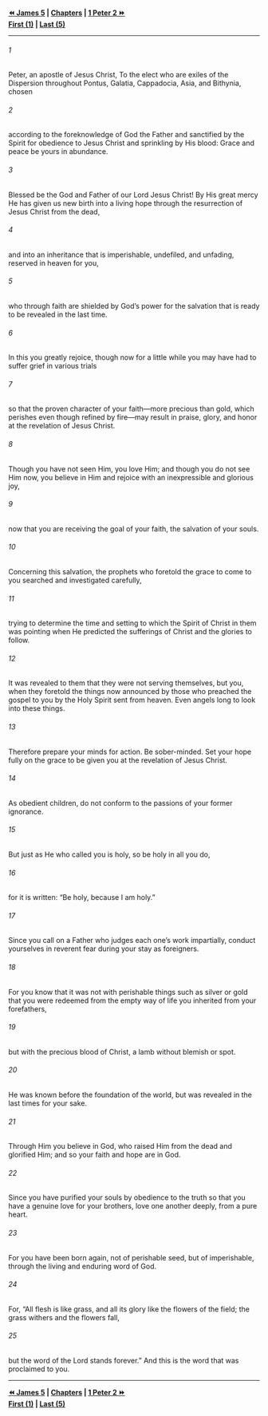   
**[⏪ James 5](../44.59%20James/James%205.md) | [Chapters](./_index.md) | [1 Peter 2 ⏩](./1%20Peter%202.md)**  
**[First (1)](1%20Peter%201.md) | [Last (5)](./1%20Peter%205.md)**  
  
---  
  
###### 1  
Peter, an apostle of Jesus Christ, To the elect who are exiles of the Dispersion throughout Pontus, Galatia, Cappadocia, Asia, and Bithynia, chosen  
  
###### 2  
according to the foreknowledge of God the Father and sanctified by the Spirit for obedience to Jesus Christ and sprinkling by His blood: Grace and peace be yours in abundance.  
  
###### 3  
Blessed be the God and Father of our Lord Jesus Christ! By His great mercy He has given us new birth into a living hope through the resurrection of Jesus Christ from the dead,  
  
###### 4  
and into an inheritance that is imperishable, undefiled, and unfading, reserved in heaven for you,  
  
###### 5  
who through faith are shielded by God’s power for the salvation that is ready to be revealed in the last time.  
  
###### 6  
In this you greatly rejoice, though now for a little while you may have had to suffer grief in various trials  
  
###### 7  
so that the proven character of your faith—more precious than gold, which perishes even though refined by fire—may result in praise, glory, and honor at the revelation of Jesus Christ.  
  
###### 8  
Though you have not seen Him, you love Him; and though you do not see Him now, you believe in Him and rejoice with an inexpressible and glorious joy,  
  
###### 9  
now that you are receiving the goal of your faith, the salvation of your souls.  
  
###### 10  
Concerning this salvation, the prophets who foretold the grace to come to you searched and investigated carefully,  
  
###### 11  
trying to determine the time and setting to which the Spirit of Christ in them was pointing when He predicted the sufferings of Christ and the glories to follow.  
  
###### 12  
It was revealed to them that they were not serving themselves, but you, when they foretold the things now announced by those who preached the gospel to you by the Holy Spirit sent from heaven. Even angels long to look into these things.  
  
###### 13  
Therefore prepare your minds for action. Be sober-minded. Set your hope fully on the grace to be given you at the revelation of Jesus Christ.  
  
###### 14  
As obedient children, do not conform to the passions of your former ignorance.  
  
###### 15  
But just as He who called you is holy, so be holy in all you do,  
  
###### 16  
for it is written: “Be holy, because I am holy.”  
  
###### 17  
Since you call on a Father who judges each one’s work impartially, conduct yourselves in reverent fear during your stay as foreigners.  
  
###### 18  
For you know that it was not with perishable things such as silver or gold that you were redeemed from the empty way of life you inherited from your forefathers,  
  
###### 19  
but with the precious blood of Christ, a lamb without blemish or spot.  
  
###### 20  
He was known before the foundation of the world, but was revealed in the last times for your sake.  
  
###### 21  
Through Him you believe in God, who raised Him from the dead and glorified Him; and so your faith and hope are in God.  
  
###### 22  
Since you have purified your souls by obedience to the truth so that you have a genuine love for your brothers, love one another deeply, from a pure heart.  
  
###### 23  
For you have been born again, not of perishable seed, but of imperishable, through the living and enduring word of God.  
  
###### 24  
For, “All flesh is like grass, and all its glory like the flowers of the field; the grass withers and the flowers fall,  
  
###### 25  
but the word of the Lord stands forever.” And this is the word that was proclaimed to you.  
  
  
---  
  
**[⏪ James 5](../44.59%20James/James%205.md) | [Chapters](./_index.md) | [1 Peter 2 ⏩](./1%20Peter%202.md)**  
**[First (1)](1%20Peter%201.md) | [Last (5)](./1%20Peter%205.md)**  
  
